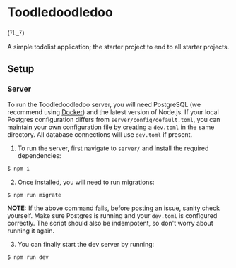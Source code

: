 # Toodledoodledoo

(･ิL_･ิ)

A simple todolist application; the starter project to end to all starter projects.

## Setup

### Server

To run the Toodledoodledoo server, you will need PostgreSQL (we recommend using [Docker](https://hackernoon.com/dont-install-postgres-docker-pull-postgres-bee20e200198)) and the latest version of Node.js. If your local Postgres configuration differs from `server/config/default.toml`, you can maintain your own configuration file by creating a `dev.toml` in the same directory. All database connections will use `dev.toml` if present. 

1) To run the server, first navigate to `server/` and install the required dependencies:
```bash
$ npm i
```

2) Once installed, you will need to run migrations:
```bash
$ npm run migrate
```
__NOTE:__ If the above command fails, before posting an issue, sanity check yourself. Make sure Postgres is running and your `dev.toml` is configured correctly. The script should also be indempotent, so don't worry about running it again. 


3) You can finally start the dev server by running:
```bash
$ npm run dev
```

